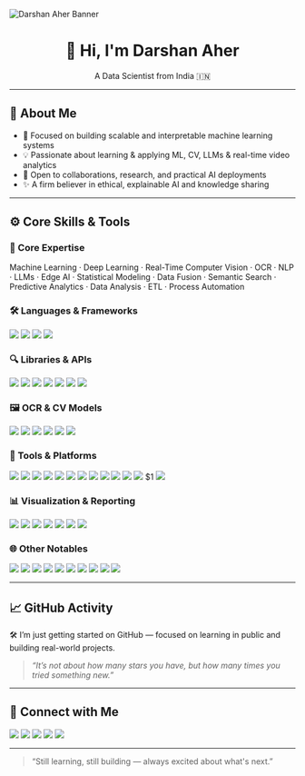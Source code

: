 ![Darshan Aher Banner](https://your-image-link.com)

<h1 align="center">👋 Hi, I'm <strong>Darshan Aher</strong></h1>
<p align="center">A Data Scientist from India 🇮🇳</p>

---

## 🌱 About Me

- 🔭 Focused on building scalable and interpretable machine learning systems
- 💡 Passionate about learning & applying ML, CV, LLMs & real-time video analytics
- 🤝 Open to collaborations, research, and practical AI deployments
- ✨ A firm believer in ethical, explainable AI and knowledge sharing

---

## ⚙️ Core Skills & Tools

### 🧠 Core Expertise
Machine Learning · Deep Learning · Real-Time Computer Vision · OCR · NLP · LLMs · Edge AI · Statistical Modeling · Data Fusion · Semantic Search · Predictive Analytics · Data Analysis · ETL · Process Automation

### 🛠️ Languages & Frameworks
<img src="https://img.shields.io/badge/Python-3776AB?style=flat&logo=python&logoColor=white"/> <img src="https://img.shields.io/badge/SQL-003B57?style=flat&logo=mysql&logoColor=white"/> <img src="https://img.shields.io/badge/Bash-4EAA25?style=flat&logo=gnu-bash&logoColor=white"/> <img src="https://img.shields.io/badge/DAX-512BD4?style=flat&logo=microsoftpowerbi&logoColor=white"/>

### 🔍 Libraries & APIs
<img src="https://img.shields.io/badge/Scikit--Learn-F7931E?style=flat&logo=scikit-learn&logoColor=white"/> <img src="https://img.shields.io/badge/XGBoost-EC1C24?style=flat&logo=readthedocs&logoColor=white"/> <img src="https://img.shields.io/badge/TensorFlow-FF6F00?style=flat&logo=tensorflow&logoColor=white"/> <img src="https://img.shields.io/badge/Keras-D00000?style=flat&logo=keras&logoColor=white"/> <img src="https://img.shields.io/badge/SHAP-000000?style=flat&logo=python&logoColor=white"/> <img src="https://img.shields.io/badge/LIME-16A085?style=flat&logo=python&logoColor=white"/> <img src="https://img.shields.io/badge/MLxtend-343434?style=flat&logo=python&logoColor=white"/>

### 🖼️ OCR & CV Models
<img src="https://img.shields.io/badge/YOLOv8/v11-FFBB00?style=flat&logo=python&logoColor=black"/> <img src="https://img.shields.io/badge/DeepSORT-9C27B0?style=flat&logo=python&logoColor=white"/> <img src="https://img.shields.io/badge/PaddleOCR-00599C?style=flat&logo=paddlepaddle&logoColor=white"/> <img src="https://img.shields.io/badge/EasyOCR-FFBB00?style=flat&logo=python&logoColor=black"/> <img src="https://img.shields.io/badge/GPT--4%20Vision-000000?style=flat&logo=openai&logoColor=white"/> <img src="https://img.shields.io/badge/Groq%20(LLaMA--3)-333333?style=flat&logo=nvidia&logoColor=white"/>

### 🔧 Tools & Platforms
<img src="https://img.shields.io/badge/Flask-000000?style=flat&logo=flask&logoColor=white"/> <img src="https://img.shields.io/badge/FastAPI-009688?style=flat&logo=fastapi&logoColor=white"/> <img src="https://img.shields.io/badge/MySQL-00758F?style=flat&logo=mysql&logoColor=white"/> <img src="https://img.shields.io/badge/SQLite-003B57?style=flat&logo=sqlite&logoColor=white"/> <img src="https://img.shields.io/badge/OpenCV-5C3EE8?style=flat&logo=opencv&logoColor=white"/> <img src="https://img.shields.io/badge/GStreamer-6A1B9A?style=flat&logo=gstreamer&logoColor=white"/> <img src="https://img.shields.io/badge/AWS-232F3E?style=flat&logo=amazonaws&logoColor=white"/> <img src="https://img.shields.io/badge/VS%20Code-007ACC?style=flat&logo=visualstudiocode&logoColor=white"/> <img src="https://img.shields.io/badge/PyCharm-000000?style=flat&logo=pycharm&logoColor=white"/> <img src="https://img.shields.io/badge/Jupyter-F37626?style=flat&logo=jupyter&logoColor=white"/> <img src="https://img.shields.io/badge/Raspberry%20Pi-A22846?style=flat&logo=raspberrypi&logoColor=white"/> <img src="https://img.shields.io/badge/Jetson%20Nano-76B900?style=flat&logo=nvidia&logoColor=white"/> $1 <img src="https://img.shields.io/badge/FFmpeg-007808?style=flat&logo=ffmpeg&logoColor=white"/>

### 📊 Visualization & Reporting
<img src="https://img.shields.io/badge/PowerBI-F2C811?style=flat&logo=powerbi&logoColor=black"/> <img src="https://img.shields.io/badge/Tableau-E97627?style=flat&logo=tableau&logoColor=white"/> <img src="https://img.shields.io/badge/Excel-217346?style=flat&logo=microsoftexcel&logoColor=white"/> <img src="https://img.shields.io/badge/Plotly-3F4F75?style=flat&logo=plotly&logoColor=white"/> <img src="https://img.shields.io/badge/Seaborn-9E9E9E?style=flat&logo=python&logoColor=white"/> <img src="https://img.shields.io/badge/Matplotlib-11557C?style=flat&logo=python&logoColor=white"/> <img src="https://img.shields.io/badge/Yellowbrick-FDDB27?style=flat&logo=python&logoColor=black"/>

### 🌐 Other Notables
<img src="https://img.shields.io/badge/Sentence%20Transformers-003366?style=flat&logo=python&logoColor=white"/> <img src="https://img.shields.io/badge/Statsmodels-8B0000?style=flat&logo=python&logoColor=white"/> <img src="https://img.shields.io/badge/Pandas-150458?style=flat&logo=pandas&logoColor=white"/> <img src="https://img.shields.io/badge/Numpy-013243?style=flat&logo=numpy&logoColor=white"/> <img src="https://img.shields.io/badge/BeautifulSoup-4B8BBE?style=flat&logo=python&logoColor=white"/> <img src="https://img.shields.io/badge/Selenium-43B02A?style=flat&logo=selenium&logoColor=white"/> <img src="https://img.shields.io/badge/Regex-000000?style=flat&logo=python&logoColor=white"/> <img src="https://img.shields.io/badge/spaCy-09A3D5?style=flat&logo=python&logoColor=white"/> <img src="https://img.shields.io/badge/LlamaIndex-000000?style=flat&logo=python&logoColor=white"/> <img src="https://img.shields.io/badge/GeoText-4682B4?style=flat&logo=python&logoColor=white"/>

---

## 📈 GitHub Activity

🛠 I’m just getting started on GitHub — focused on learning in public and building real-world projects.
> _“It’s not about how many stars you have, but how many times you tried something new.”_

---

## 🔗 Connect with Me
<p align="left">
  <a href="mailto:darshanaher.ds@gmail.com"><img src="https://img.shields.io/badge/Gmail-D14836?style=for-the-badge&logo=gmail&logoColor=white"/></a>
  <a href="https://github.com/DarshAher"><img src="https://img.shields.io/badge/GitHub-181717?style=for-the-badge&logo=github&logoColor=white"/></a>
  <a href="https://medium.com/@aher.darshs"><img src="https://img.shields.io/badge/Medium-000000?style=for-the-badge&logo=medium&logoColor=white"/></a>
  <a href="https://www.kaggle.com/darshss"><img src="https://img.shields.io/badge/Kaggle-20BEFF?style=for-the-badge&logo=kaggle&logoColor=white"/></a>
  <a href="https://wa.me/919423091166"><img src="https://img.shields.io/badge/WhatsApp-25D366?style=for-the-badge&logo=whatsapp&logoColor=white"/></a>
</p>

---

> “Still learning, still building — always excited about what's next.”
